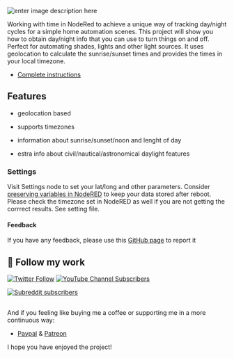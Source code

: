 ![enter image description here](https://notenoughtech.com/wp-content/uploads/2019/02/maxresdefault-5.jpg)

Working with time in NodeRed to achieve a unique way of tracking day/night cycles for a simple home automation scenes. This project will show you how to obtain day/night info that you can use to turn things on and off. Perfect for automating shades, lights and other light sources. It uses geolocation to calculate the sunrise/sunset times and provides the times in your local timezone.  

- [Complete instructions](https://notenoughtech.com/home-automation/nodered-sun-and-time/)  

## Features

  

- geolocation based

- supports timezones

- information about sunrise/sunset/noon and lenght of day

- estra info about civil/nautical/astronomical daylight features

### Settings
Visit Settings node to set your lat/long and other parameters. Consider [preserving variables in NodeRED](https://notenoughtech.com/home-automation/preserving-variables-in-nodered/) to keep your data stored after reboot. Please check the timezone set in NodeRED as well if you are not getting the corrrect results. See setting file.

#### Feedback

  

If you have any feedback, please use this [GitHub page](https://github.com/notenoughtech/NodeRED-Projects/tree/master/Tracking%20daylight%20in%20NodeRED) to report it



## 🔗 Follow my work

[![Twitter Follow](https://img.shields.io/twitter/follow/notenoughtech?label=%40notenoughtech&logo=twitter&style=for-the-badge)](https://twitter.com/NotEnoughTECH) [![YouTube Channel Subscribers](https://img.shields.io/youtube/channel/subscribers/UC7V__uBIaZotHn_smHJShGQ?label=NotEnoughTech&logo=YouTube&logoColor=red&style=for-the-badge)](https://www.youtube.com/channel/UC7V__uBIaZotHn_smHJShGQ)

[![Subreddit subscribers](https://img.shields.io/reddit/subreddit-subscribers/not_enough_tech?logo=reddit&logoColor=white&style=for-the-badge)](https://www.reddit.com/r/Not_Enough_Tech/)
##
And if you feeling like buying me a coffee or supporting me in a more continuous way:

  

- [Paypal](https://www.paypal.me/notenoughtech) & [Patreon](https://www.patreon.com/NotEnoughTECH)

  

I hope you have enjoyed the project!
